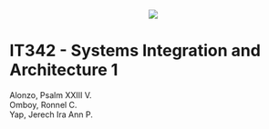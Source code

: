 <a href="#">
  <h3 align="center">
    <img src="https://i.ibb.co/Tt1wXLm/banner-Text.png"/>
  </h3>
</a>

# IT342 - Systems Integration and Architecture 1  
Alonzo, Psalm XXIII V.  
Omboy, Ronnel C.  
Yap, Jerech Ira Ann P.  
